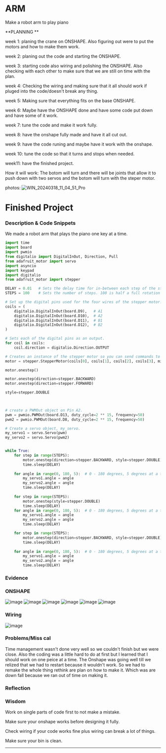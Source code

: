 # ARM
Make a robot arm to play piano 

**PLANNING **

week 1:
planing the crane on ONSHAPE. Also figuring out were to put the motors and how to make them work.

week 2:
planing out the code and starting the ONSHAPE.

week 3:
starting code also wiring and polishing the ONSHAPE. Also checking with each other to make sure that we are still on time with the plan.

week 4:
Checking the wiring and making sure that it all should work if pluged into the code/doesn't break any thing.

week 5:
Making sure that everything fits on the base ONSHAPE.

week 6: 
Maybe have the ONSHAPE done and have some code put down and have some of it work.

week 7:
tune the code and make it work fully.

week 8:
have the onshape fully made and have it all cut out.

week 9:
have the code runing and maybe have it work with the onshape.

week 10:
tune the code so that it turns and stops when needed.

week11:
have the finished project.

How it will work:
The botom will turn and there will be joints that allow it to push down with two servos and the botom will turn with the steper motor.

photos:
![WIN_20240318_11_04_51_Pro](https://github.com/hotting45/ARM/assets/143732462/97e5c8e0-3081-4325-adf7-aef03e809bd5)




# Finished Project

### Description & Code Snippets 
We made a robot arm that plays the piano one key at a time.

```python
import time
import board
import pwmio
from digitalio import DigitalInOut, Direction, Pull
from adafruit_motor import servo
import asyncio
import keypad
import digitalio
from adafruit_motor import stepper

DELAY = 0.01   # Sets the delay time for in-between each step of the stepper motor.
STEPS = 100    # Sets the number of steps. 100 is half a full rotation for the motor we're using. 

# Set up the digital pins used for the four wires of the stepper motor. 
coils = (
    digitalio.DigitalInOut(board.D9),   # A1
    digitalio.DigitalInOut(board.D10),  # A2
    digitalio.DigitalInOut(board.D11),  # B1
    digitalio.DigitalInOut(board.D12),  # B2
)

# Sets each of the digital pins as an output.
for coil in coils:
    coil.direction = digitalio.Direction.OUTPUT

# Creates an instance of the stepper motor so you can send commands to it (using the Adafruit Motor library). 
motor = stepper.StepperMotor(coils[0], coils[1], coils[2], coils[3], microsteps=None)

motor.onestep()

motor.onestep(direction=stepper.BACKWARD)
motor.onestep(direction=stepper.FORWARD)

style=stepper.DOUBLE
       


# create a PWMOut object on Pin A2.
pwm = pwmio.PWMOut(board.D13, duty_cycle=2 ** 15, frequency=50)
pwm2 = pwmio.PWMOut(board.D8, duty_cycle=2 ** 15, frequency=50)

# Create a servo object, my_servo.
my_servo1 = servo.Servo(pwm)
my_servo2 = servo.Servo(pwm2)


while True:
    for step in range(STEPS):
        motor.onestep(direction=stepper.BACKWARD, style=stepper.DOUBLE)
        time.sleep(DELAY)
    
    for angle in range(0, 180, 5):  # 0 - 180 degrees, 5 degrees at a time.
        my_servo1.angle = angle
        my_servo2.angle = angle
        time.sleep(DELAY)
   
    for step in range(STEPS):
        motor.onestep(style=stepper.DOUBLE)
        time.sleep(DELAY)
    for angle in range(0, 180, 5):  # 0 - 180 degrees, 5 degrees at a time.
        my_servo1.angle = angle
        my_servo2.angle = angle
        time.sleep(DELAY)

    for step in range(STEPS):
        motor.onestep(direction=stepper.BACKWARD, style=stepper.DOUBLE)
        time.sleep(DELAY)
            
    for angle in range(0, 180, 5):  # 0 - 180 degrees, 5 degrees at a time.
        my_servo1.angle = angle
        my_servo2.angle = angle
        time.sleep(DELAY)
```

### Evidence

### ONSHAPE
![image](https://github.com/hotting45/ARM/assets/143732418/afa799de-db47-46c3-a928-b255775dd5b8)
![image](https://github.com/hotting45/ARM/assets/143732418/60fdddc6-0d54-4b6c-bc9e-897e2cd57ee1)
![image](https://github.com/hotting45/ARM/assets/143732418/48d174ab-925a-47be-b4a1-3a232fbac930)
![image](https://github.com/hotting45/ARM/assets/143732418/3efb2fbe-cbd2-4807-a1d6-47e166caa8cc)
![image](https://github.com/hotting45/ARM/assets/143732418/7bb49a5f-0308-4037-bbf1-c2fc6a4541fe)
![image](https://github.com/hotting45/ARM/assets/143732418/22b2a6a6-608b-40e8-8d85-f77785517e82)

### Wiring

![image](https://github.com/hotting45/ARM/assets/143732462/3b781aea-064f-4a27-887d-83096beacd6a)

### Problems/Miss cal
Time management wasn't done very well so we couldn't finish but we were close. Also the coding was a little hard to do at first but I learned that I should work on one peice at a time. The Onshape was going well till we relized that we had to restart because it wouldn't work. So we had to remake the whole thing rethink are plan on how to make it. Which was are down fall because we ran out of time on making it. 

### Reflection

###  Wisdom 
Work on single parts of code first to not make a mistake.

Make sure your onshape works before designing it fully.

Check wiring if your code works fine plus wiring can break a lot of things.

Make sure your bin is clean. 
















***
